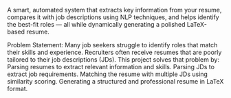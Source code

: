 A smart, automated system that extracts key information from your resume, compares it with job descriptions using NLP techniques, and helps identify the best-fit roles — all while dynamically generating a polished LaTeX-based resume.

Problem Statement: Many job seekers struggle to identify roles that match their skills and experience. Recruiters often receive resumes that are poorly tailored to their job descriptions (JDs). This project solves that problem by:
Parsing resumes to extract relevant information and skills.
Parsing JDs to extract job requirements.
Matching the resume with multiple JDs using similarity scoring.
Generating a structured and professional resume in LaTeX format.

